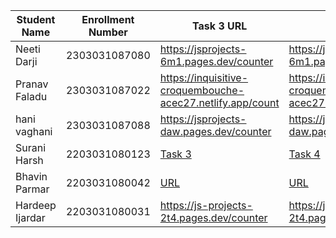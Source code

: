 | Student Name | Enrollment Number | Task 3 URL | Task 4 URL  | GitHub Repository URL |
|---|---|---|---|---|
| Neeti Darji| 2303031087080 | https://jsprojects-6m1.pages.dev/counter | https://jsprojects-6m1.pages.dev/calculator | https://github.com/Neetidarji/Jsprojects |
|Pranav Faladu | 2303031087022 | https://inquisitive-croquembouche-acec27.netlify.app/count | https://inquisitive-croquembouche-acec27.netlify.app/calculator |
|hani vaghani|2303031087088|https://jsprojects-daw.pages.dev/counter |  https://jsprojects-daw.pages.dev/3D | https://github.com/hanivaghani/JSprojects |
| Surani Harsh | 2203031080123 | [Task 3](https://2203031080123-assignment-5.netlify.app/counter) | [Task 4](https://2203031080123-assignment-5.netlify.app/geometry%20calculator) | [GitHub Repository](https://github.com/suraniharsh/Assignments/tree/Assignment-5) |
|  Bhavin Parmar | 2203031080042  | [URL](https://jstasks.vercel.app/task/index.html) |[URL](https://jstasks.vercel.app/Task%204/index.html) |[GItHUB](https://github.com/bhavinSOL/JS_task) |
| Hardeep Ijardar | 2203031080031 | https://js-projects-2t4.pages.dev/counter | https://js-projects-2t4.pages.dev/3D_calculator | https://github.com/HardeepIjardar/JS-Projects |


